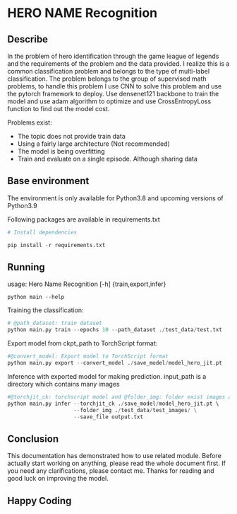 # HERO NAME Recognition

## Describe
In the problem of hero identification through the game league of legends and the requirements of the problem and the data provided. I realize this is a common classification problem and belongs to the type of multi-label classification. The problem belongs to the group of supervised math problems, to handle this problem I use CNN to solve this problem and use the pytorch framework to deploy. Use densenet121 backbone to train the model and use adam algorithm to optimize and use CrossEntropyLoss function to find out the model cost.

Problems exist:
- The topic does not provide train data
- Using a fairly large architecture (Not recommended)
- The model is being overfitting
- Train and evaluate on a single episode. Although sharing data

## Base environment
The environment is only available for Python3.8 and upcoming versions of Python3.9

Following packages are available in requirements.txt
```python
# Install dependencies

pip install -r requirements.txt
```
## Running
usage: Hero Name Recognition [-h] {train,export,infer} 

`
python main --help
`

Training the classification:

```python 
# @path_dataset: train dataset
python main.py train --epochs 10 --path_dataset ./test_data/test.txt 
```

Export model from ckpt_path to TorchScript format:

```python
#@convert_model: Export model to TorchScript format
python main.py export --convert_model ./save_model/model_hero_jit.pt
```

Inference with exported model for making prediction. input_path is a directory which contains many images

```python
#@torchjit_ck: torchscript model and @folder_img: folder exist images and @save_file: save results
python main.py infer --torchjit_ck ./save_model/model_hero_jit.pt \ 
                     --folder_img ./test_data/test_images/ \
                     --save_file output.txt
```

## Conclusion
This documentation has demonstrated how to use related module.
Before actually start working on anything, please read the whole document first.
If you need any clarifications, please contact me.
Thanks for reading and good luck on improving the model.

## Happy Coding